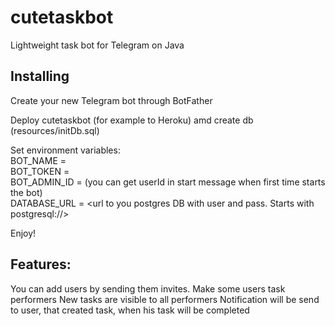 # cutetaskbot
Lightweight task bot for Telegram on Java

## Installing
Create your new Telegram bot through BotFather

Deploy cutetaskbot (for example to Heroku) amd create db (resources/initDb.sql)

Set environment variables:  
BOT_NAME = <your bot name>  
BOT_TOKEN = <bot token>  
BOT_ADMIN_ID = <your Telegram userId> (you can get userId in start message when first time starts the bot)  
DATABASE_URL = <url to you postgres DB with user and pass. Starts with postgresql://>  

Enjoy!

## Features:
You can add users by sending them invites.
Make some users task performers
New tasks are visible to all performers
Notification will be send to user, that created task, when his task will be completed
